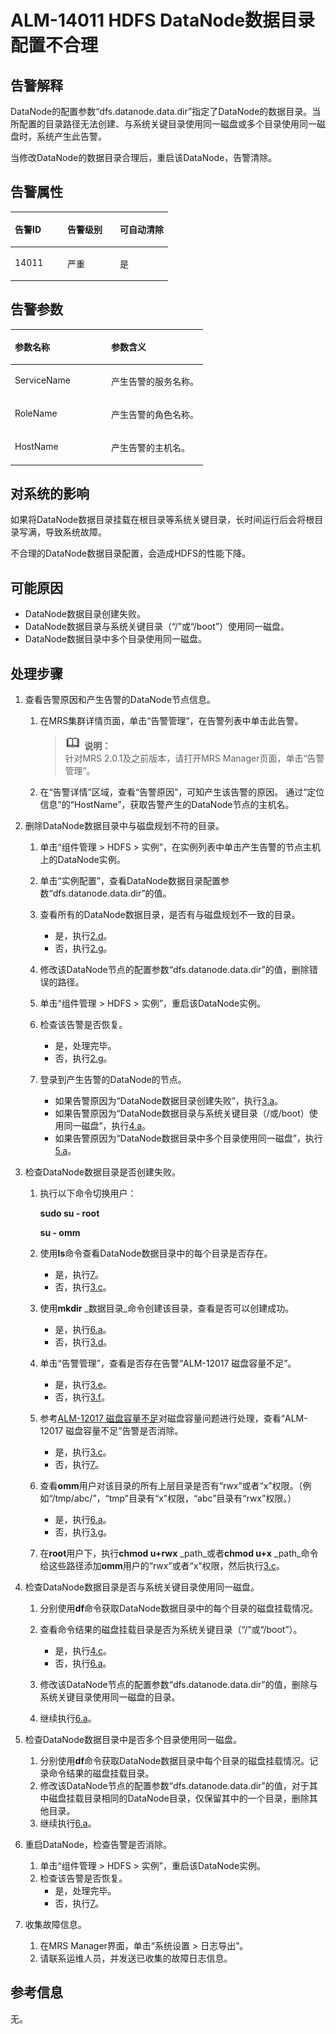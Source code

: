 # ALM-14011 HDFS DataNode数据目录配置不合理<a name="ZH-CN_TOPIC_0191883100"></a>

## 告警解释<a name="zh-cn_topic_0191813967_zh-cn_topic_0035998730_section63081244"></a>

DataNode的配置参数“dfs.datanode.data.dir”指定了DataNode的数据目录。当所配置的目录路径无法创建、与系统关键目录使用同一磁盘或多个目录使用同一磁盘时，系统产生此告警。

当修改DataNode的数据目录合理后，重启该DataNode，告警清除。

## 告警属性<a name="zh-cn_topic_0191813967_zh-cn_topic_0035998730_section30860289"></a>

<a name="zh-cn_topic_0191813967_zh-cn_topic_0035998730_table41052960"></a>
<table><thead align="left"><tr id="zh-cn_topic_0191813967_zh-cn_topic_0035998730_row577635"><th class="cellrowborder" valign="top" width="33.33333333333333%" id="mcps1.1.4.1.1"><p id="zh-cn_topic_0191813967_zh-cn_topic_0035998730_p46788488"><a name="zh-cn_topic_0191813967_zh-cn_topic_0035998730_p46788488"></a><a name="zh-cn_topic_0191813967_zh-cn_topic_0035998730_p46788488"></a>告警ID</p>
</th>
<th class="cellrowborder" valign="top" width="33.33333333333333%" id="mcps1.1.4.1.2"><p id="zh-cn_topic_0191813967_zh-cn_topic_0035998730_p31771169"><a name="zh-cn_topic_0191813967_zh-cn_topic_0035998730_p31771169"></a><a name="zh-cn_topic_0191813967_zh-cn_topic_0035998730_p31771169"></a>告警级别</p>
</th>
<th class="cellrowborder" valign="top" width="33.33333333333333%" id="mcps1.1.4.1.3"><p id="zh-cn_topic_0191813967_zh-cn_topic_0035998730_p23327895"><a name="zh-cn_topic_0191813967_zh-cn_topic_0035998730_p23327895"></a><a name="zh-cn_topic_0191813967_zh-cn_topic_0035998730_p23327895"></a>可自动清除</p>
</th>
</tr>
</thead>
<tbody><tr id="zh-cn_topic_0191813967_zh-cn_topic_0035998730_row10511313"><td class="cellrowborder" valign="top" width="33.33333333333333%" headers="mcps1.1.4.1.1 "><p id="zh-cn_topic_0191813967_zh-cn_topic_0035998730_p46110007"><a name="zh-cn_topic_0191813967_zh-cn_topic_0035998730_p46110007"></a><a name="zh-cn_topic_0191813967_zh-cn_topic_0035998730_p46110007"></a>14011</p>
</td>
<td class="cellrowborder" valign="top" width="33.33333333333333%" headers="mcps1.1.4.1.2 "><p id="zh-cn_topic_0191813967_zh-cn_topic_0035998730_p43923123"><a name="zh-cn_topic_0191813967_zh-cn_topic_0035998730_p43923123"></a><a name="zh-cn_topic_0191813967_zh-cn_topic_0035998730_p43923123"></a>严重</p>
</td>
<td class="cellrowborder" valign="top" width="33.33333333333333%" headers="mcps1.1.4.1.3 "><p id="zh-cn_topic_0191813967_zh-cn_topic_0035998730_p1003178"><a name="zh-cn_topic_0191813967_zh-cn_topic_0035998730_p1003178"></a><a name="zh-cn_topic_0191813967_zh-cn_topic_0035998730_p1003178"></a>是</p>
</td>
</tr>
</tbody>
</table>

## 告警参数<a name="zh-cn_topic_0191813967_zh-cn_topic_0035998730_section9307148"></a>

<a name="zh-cn_topic_0191813967_zh-cn_topic_0035998730_table14148614"></a>
<table><thead align="left"><tr id="zh-cn_topic_0191813967_zh-cn_topic_0035998730_row23313778"><th class="cellrowborder" valign="top" width="50%" id="mcps1.1.3.1.1"><p id="zh-cn_topic_0191813967_zh-cn_topic_0035998730_p9367865"><a name="zh-cn_topic_0191813967_zh-cn_topic_0035998730_p9367865"></a><a name="zh-cn_topic_0191813967_zh-cn_topic_0035998730_p9367865"></a>参数名称</p>
</th>
<th class="cellrowborder" valign="top" width="50%" id="mcps1.1.3.1.2"><p id="zh-cn_topic_0191813967_zh-cn_topic_0035998730_p20599592"><a name="zh-cn_topic_0191813967_zh-cn_topic_0035998730_p20599592"></a><a name="zh-cn_topic_0191813967_zh-cn_topic_0035998730_p20599592"></a>参数含义</p>
</th>
</tr>
</thead>
<tbody><tr id="zh-cn_topic_0191813967_zh-cn_topic_0035998730_row57954280"><td class="cellrowborder" valign="top" width="50%" headers="mcps1.1.3.1.1 "><p id="zh-cn_topic_0191813967_zh-cn_topic_0035998730_p63785121"><a name="zh-cn_topic_0191813967_zh-cn_topic_0035998730_p63785121"></a><a name="zh-cn_topic_0191813967_zh-cn_topic_0035998730_p63785121"></a>ServiceName</p>
</td>
<td class="cellrowborder" valign="top" width="50%" headers="mcps1.1.3.1.2 "><p id="zh-cn_topic_0191813967_zh-cn_topic_0035998730_p66321146"><a name="zh-cn_topic_0191813967_zh-cn_topic_0035998730_p66321146"></a><a name="zh-cn_topic_0191813967_zh-cn_topic_0035998730_p66321146"></a>产生告警的服务名称。</p>
</td>
</tr>
<tr id="zh-cn_topic_0191813967_zh-cn_topic_0035998730_row60019402"><td class="cellrowborder" valign="top" width="50%" headers="mcps1.1.3.1.1 "><p id="zh-cn_topic_0191813967_zh-cn_topic_0035998730_p29733366"><a name="zh-cn_topic_0191813967_zh-cn_topic_0035998730_p29733366"></a><a name="zh-cn_topic_0191813967_zh-cn_topic_0035998730_p29733366"></a>RoleName</p>
</td>
<td class="cellrowborder" valign="top" width="50%" headers="mcps1.1.3.1.2 "><p id="zh-cn_topic_0191813967_zh-cn_topic_0035998730_p59592471"><a name="zh-cn_topic_0191813967_zh-cn_topic_0035998730_p59592471"></a><a name="zh-cn_topic_0191813967_zh-cn_topic_0035998730_p59592471"></a>产生告警的角色名称。</p>
</td>
</tr>
<tr id="zh-cn_topic_0191813967_zh-cn_topic_0035998730_row66570199"><td class="cellrowborder" valign="top" width="50%" headers="mcps1.1.3.1.1 "><p id="zh-cn_topic_0191813967_zh-cn_topic_0035998730_p23477058"><a name="zh-cn_topic_0191813967_zh-cn_topic_0035998730_p23477058"></a><a name="zh-cn_topic_0191813967_zh-cn_topic_0035998730_p23477058"></a>HostName</p>
</td>
<td class="cellrowborder" valign="top" width="50%" headers="mcps1.1.3.1.2 "><p id="zh-cn_topic_0191813967_zh-cn_topic_0035998730_p22593558"><a name="zh-cn_topic_0191813967_zh-cn_topic_0035998730_p22593558"></a><a name="zh-cn_topic_0191813967_zh-cn_topic_0035998730_p22593558"></a>产生告警的主机名。</p>
</td>
</tr>
</tbody>
</table>

## 对系统的影响<a name="zh-cn_topic_0191813967_zh-cn_topic_0035998730_section16655470"></a>

如果将DataNode数据目录挂载在根目录等系统关键目录，长时间运行后会将根目录写满，导致系统故障。

不合理的DataNode数据目录配置，会造成HDFS的性能下降。

## 可能原因<a name="zh-cn_topic_0191813967_zh-cn_topic_0035998730_section15681504"></a>

-   DataNode数据目录创建失败。
-   DataNode数据目录与系统关键目录（“/”或“/boot”）使用同一磁盘。
-   DataNode数据目录中多个目录使用同一磁盘。

## 处理步骤<a name="zh-cn_topic_0191813967_zh-cn_topic_0035998730_section6915811"></a>

1.  查看告警原因和产生告警的DataNode节点信息。
    1.  在MRS集群详情页面，单击“告警管理”，在告警列表中单击此告警。

        >![](public_sys-resources/icon-note.gif) **说明：**   
        >针对MRS 2.0.1及之前版本，请打开MRS Manager页面，单击“告警管理”。  

    2.  在“告警详情”区域，查看“告警原因”，可知产生该告警的原因。 通过“定位信息”的“HostName”，获取告警产生的DataNode节点的主机名。

2.  删除DataNode数据目录中与磁盘规划不符的目录。
    1.  单击“组件管理 \> HDFS \> 实例”，在实例列表中单击产生告警的节点主机上的DataNode实例。
    2.  单击“实例配置”，查看DataNode数据目录配置参数“dfs.datanode.data.dir”的值。
    3.  查看所有的DataNode数据目录，是否有与磁盘规划不一致的目录。
        -   是，执行[2.d](#zh-cn_topic_0191813967_zh-cn_topic_0035998730_alm14011_mmccppss_s6)。
        -   否，执行[2.g](#zh-cn_topic_0191813967_zh-cn_topic_0035998730_s9)。

    4.  <a name="zh-cn_topic_0191813967_zh-cn_topic_0035998730_alm14011_mmccppss_s6"></a>修改该DataNode节点的配置参数“dfs.datanode.data.dir”的值，删除错误的路径。
    5.  单击“组件管理 \> HDFS \> 实例”，重启该DataNode实例。
    6.  检查该告警是否恢复。
        -   是，处理完毕。
        -   否，执行[2.g](#zh-cn_topic_0191813967_zh-cn_topic_0035998730_s9)。

    7.  <a name="zh-cn_topic_0191813967_zh-cn_topic_0035998730_s9"></a>登录到产生告警的DataNode的节点。
        -   如果告警原因为“DataNode数据目录创建失败”，执行[3.a](#zh-cn_topic_0191813967_zh-cn_topic_0035998730_alm14011_mmccppss_s10)。
        -   如果告警原因为“DataNode数据目录与系统关键目录（/或/boot）使用同一磁盘”，执行[4.a](#zh-cn_topic_0191813967_zh-cn_topic_0035998730_s16)。
        -   如果告警原因为“DataNode数据目录中多个目录使用同一磁盘”，执行[5.a](#zh-cn_topic_0191813967_zh-cn_topic_0035998730_s20)。

3.  检查DataNode数据目录是否创建失败。
    1.  <a name="zh-cn_topic_0191813967_zh-cn_topic_0035998730_alm14011_mmccppss_s10"></a>执行以下命令切换用户：

        **sudo su - root**

        **su - omm**

    2.  使用**ls**命令查看DataNode数据目录中的每个目录是否存在。
        -   是，执行[7](#zh-cn_topic_0191813967_li572522141314)。
        -   否，执行[3.c](#zh-cn_topic_0191813967_zh-cn_topic_0035998730_alm14011_mmccppss_s12)。

    3.  <a name="zh-cn_topic_0191813967_zh-cn_topic_0035998730_alm14011_mmccppss_s12"></a>使用**mkdir** _数据目录_命令创建该目录，查看是否可以创建成功。
        -   是，执行[6.a](#zh-cn_topic_0191813967_zh-cn_topic_0035998730_s23)。
        -   否，执行[3.d](#zh-cn_topic_0191813967_zh-cn_topic_0035998730_s1233)。

    4.  <a name="zh-cn_topic_0191813967_zh-cn_topic_0035998730_s1233"></a>单击“告警管理”，查看是否存在告警“ALM-12017 磁盘容量不足”。
        -   是，执行[3.e](#zh-cn_topic_0191813967_zh-cn_topic_0035998730_s154)。
        -   否，执行[3.f](#zh-cn_topic_0191813967_zh-cn_topic_0035998730_alm14011_mmccppss_s13)。

    5.  <a name="zh-cn_topic_0191813967_zh-cn_topic_0035998730_s154"></a>参考[ALM-12017 磁盘容量不足](ALM-12017-磁盘容量不足.md#ZH-CN_TOPIC_0191883074)对磁盘容量问题进行处理，查看“ALM-12017 磁盘容量不足”告警是否消除。
        -   是，执行[3.c](#zh-cn_topic_0191813967_zh-cn_topic_0035998730_alm14011_mmccppss_s12)。
        -   否，执行[7](#zh-cn_topic_0191813967_li572522141314)。

    6.  <a name="zh-cn_topic_0191813967_zh-cn_topic_0035998730_alm14011_mmccppss_s13"></a>查看**omm**用户对该目录的所有上层目录是否有“rwx”或者“x”权限。（例如“/tmp/abc/”，“tmp”目录有“x”权限，“abc”目录有“rwx”权限。）
        -   是，执行[6.a](#zh-cn_topic_0191813967_zh-cn_topic_0035998730_s23)。
        -   否，执行[3.g](#zh-cn_topic_0191813967_zh-cn_topic_0035998730_s14)。

    7.  <a name="zh-cn_topic_0191813967_zh-cn_topic_0035998730_s14"></a>在**root**用户下，执行**chmod u+rwx** _path_或者**chmod u+x** _path_命令给这些路径添加**omm**用户的“rwx”或者“x”权限，然后执行[3.c](#zh-cn_topic_0191813967_zh-cn_topic_0035998730_alm14011_mmccppss_s12)。

4.  检查DataNode数据目录是否与系统关键目录使用同一磁盘。
    1.  <a name="zh-cn_topic_0191813967_zh-cn_topic_0035998730_s16"></a>分别使用**df**命令获取DataNode数据目录中的每个目录的磁盘挂载情况。
    2.  查看命令结果的磁盘挂载目录是否为系统关键目录（“/”或“/boot”）。
        -   是，执行[4.c](#zh-cn_topic_0191813967_zh-cn_topic_0035998730_s18)。
        -   否，执行[6.a](#zh-cn_topic_0191813967_zh-cn_topic_0035998730_s23)。

    3.  <a name="zh-cn_topic_0191813967_zh-cn_topic_0035998730_s18"></a>修改该DataNode节点的配置参数“dfs.datanode.data.dir”的值，删除与系统关键目录使用同一磁盘的目录。
    4.  继续执行[6.a](#zh-cn_topic_0191813967_zh-cn_topic_0035998730_s23)。

5.  检查DataNode数据目录中是否多个目录使用同一磁盘。
    1.  <a name="zh-cn_topic_0191813967_zh-cn_topic_0035998730_s20"></a>分别使用**df**命令获取DataNode数据目录中每个目录的磁盘挂载情况。记录命令结果的磁盘挂载目录。
    2.  修改该DataNode节点的配置参数“dfs.datanode.data.dir”的值，对于其中磁盘挂载目录相同的DataNode目录，仅保留其中的一个目录，删除其他目录。
    3.  继续执行[6.a](#zh-cn_topic_0191813967_zh-cn_topic_0035998730_s23)。

6.  重启DataNode，检查告警是否消除。
    1.  <a name="zh-cn_topic_0191813967_zh-cn_topic_0035998730_s23"></a>单击“组件管理 \> HDFS \> 实例”，重启该DataNode实例。
    2.  检查该告警是否恢复。
        -   是，处理完毕。
        -   否，执行[7](#zh-cn_topic_0191813967_li572522141314)。

7.  <a name="zh-cn_topic_0191813967_li572522141314"></a>收集故障信息。
    1.  在MRS Manager界面，单击“系统设置 \> 日志导出”。
    2.  请联系运维人员，并发送已收集的故障日志信息。


## 参考信息<a name="zh-cn_topic_0191813967_zh-cn_topic_0035998730_section62242305"></a>

无。

